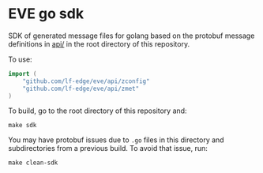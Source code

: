 # EVE go sdk

SDK of generated message files for golang based on the protobuf message definitions in [api/](../../api/) in the root directory of this repository.

To use:

```go
import (
	"github.com/lf-edge/eve/api/zconfig"
	"github.com/lf-edge/eve/api/zmet"
)
```

To build, go to the root directory of this repository and:

```
make sdk
```

You may have protobuf issues due to `.go` files in this directory and subdirectories from a previous build. To avoid that issue, run:

```
make clean-sdk
```
